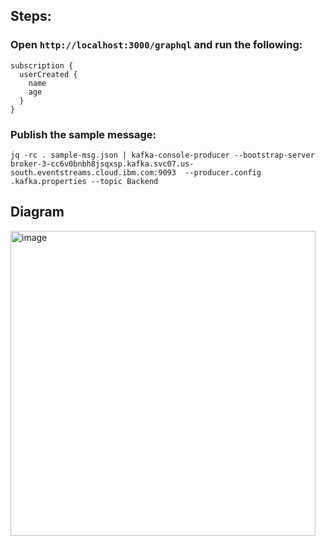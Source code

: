 ## Steps: 

### Open `http://localhost:3000/graphql` and run the following: 
```
subscription {
  userCreated { 
    name
    age
  }
}
```

### Publish the sample message: 
```
jq -rc . sample-msg.json | kafka-console-producer --bootstrap-server broker-3-cc6v0bnbh8jsqxsp.kafka.svc07.us-south.eventstreams.cloud.ibm.com:9093  --producer.config .kafka.properties --topic Backend
```


## Diagram
<img width="488" alt="image" src="https://user-images.githubusercontent.com/26101260/219248868-5552a771-2de2-4408-9ecf-770d6f628a62.png">
